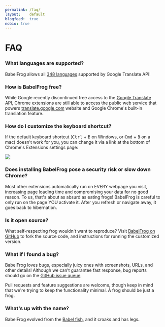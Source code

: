 ```yaml
---
permalink: /faq/
layout:    default
blogfeed:  true
nobio: true
---
```


FAQ
===

### What languages are supported?

BabelFrog allows all [348 languages](https://support.google.com/translate/toolkit/answer/147837?hl=en) supported by Google Translate API!

### How is BabelFrog free?

While Google recently discontinued free access to the [Google Translate API](https://developers.google.com/translate/v2/faq), Chrome extensions are still able to access the public web service that powers [translate.google.com](https://translate.google.com) website and Google Chrome's built-in translation feature.

### How do I customize the keyboard shortcut? 

If the default keyboard shortcut (<kbd>Ctrl</kbd> + <kbd>B</kbd> on Windows, or <kbd>Cmd</kbd> + <kbd>B</kbd> on a mac) doesn't work for you, you can change it via a link at the bottom of Chrome's Extensions settings page:

<p class="pictureframe"><img src="https://dl.dropboxusercontent.com/u/29440342/screenshots/WFNKSNFA-2014.06.09-13-36-33.png"></p>

### Does installing BabelFrog pose a security risk or slow down Chrome?

Most other extensions automatically run on EVERY webpage you visit, increasing
page loading time and compromising your data for no good reason. To us, that's
about as absurd as eating frogs!  BabelFrog is careful to only run on the page
YOU activate it. After you refresh or navigate away, it goes back to
hibernation.

### Is it open source?

What self-respecting frog wouldn't want to reproduce? Visit [BabelFrog on
GitHub](https://github.com/dergachev/babelfrog) to fork the source code, and
instructions for running the customized version.

### What if I found a bug?

BabelFrog loves bugs, especially juicy ones with screenshots, URLs, and other
details! Although we can't guarantee fast response, bug reports
should go on the [GitHub issue queue](https://github.com/dergachev/babelfrog/issues). 

Pull requests and feature suggestions are welcome, though keep in mind that we're
trying to keep the functionality minimal. A frog should be just a frog.

### What's up with the name?

BabelFrog evolved from the [Babel fish](http://hitchhikers.wikia.com/wiki/Babel_Fish), and it croaks and has legs.
